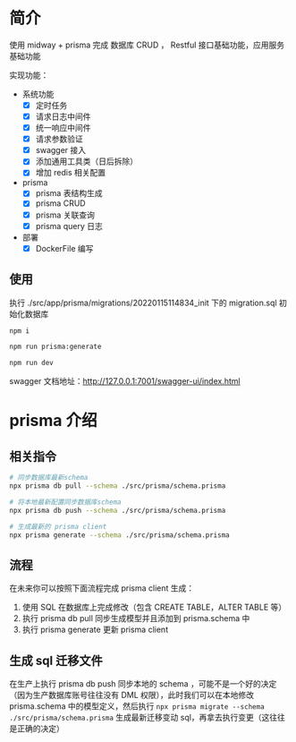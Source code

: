 # 简介

使用 midway + prisma 完成 数据库 CRUD ， Restful 接口基础功能，应用服务基础功能

实现功能：

- 系统功能
  - [x] 定时任务
  - [x] 请求日志中间件
  - [x] 统一响应中间件
  - [x] 请求参数验证
  - [x] swagger 接入
  - [x] 添加通用工具类（日后拆除）
  - [x] 增加 redis 相关配置
- prisma
  - [x] prisma 表结构生成
  - [x] prisma CRUD
  - [x] prisma 关联查询
  - [x] prisma query 日志
- 部署
  - [x] DockerFile 编写

## 使用

执行 ./src/app/prisma/migrations/20220115114834_init 下的 migration.sql 初始化数据库

```bash
npm i

npm run prisma:generate

npm run dev
```

swagger 文档地址：http://127.0.0.1:7001/swagger-ui/index.html

# prisma 介绍

## 相关指令

```bash
# 同步数据库最新schema
npx prisma db pull --schema ./src/prisma/schema.prisma

# 将本地最新配置同步数据库schema
npx prisma db push --schema ./src/prisma/schema.prisma

# 生成最新的 prisma client
npx prisma generate --schema ./src/prisma/schema.prisma
```

## 流程

在未来你可以按照下面流程完成 prisma client 生成：

1. 使用 SQL 在数据库上完成修改（包含 CREATE TABLE，ALTER TABLE 等）
2. 执行 prisma db pull 同步生成模型并且添加到 prisma.schema 中
3. 执行 prisma generate 更新 prisma client

## 生成 sql 迁移文件

在生产上执行 prisma db push 同步本地的 schema ，可能不是一个好的决定（因为生产数据库账号往往没有 DML 权限），此时我们可以在本地修改 prisma.schema 中的模型定义，然后执行 `npx prisma migrate --schema ./src/prisma/schema.prisma` 生成最新迁移变动 sql，再拿去执行变更（这往往是正确的决定）
